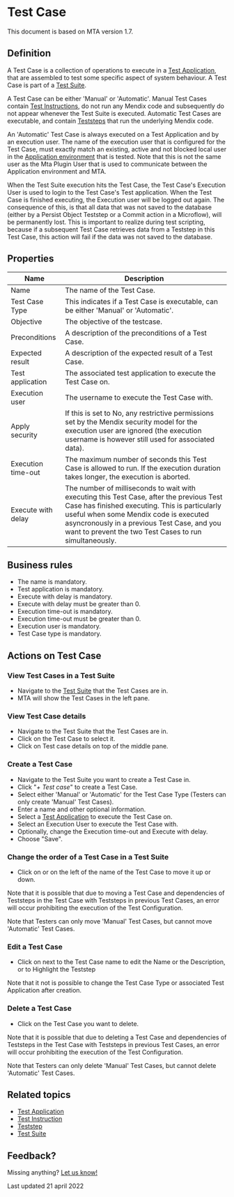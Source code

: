 # Test Case

This document is based on MTA version 1.7.

## Definition

A Test Case is a collection of operations to execute in a [Test Application](test-application), that are assembled to test some specific aspect of system behaviour. A Test Case is part of a [Test Suite](test-suite).

A Test Case can be either 'Manual' or 'Automatic'. Manual Test Cases contain [Test Instructions](test-instruction), do not run any Mendix code and subsequently do not appear whenever the Test Suite is executed. Automatic Test Cases are executable, and contain [Teststeps](teststep) that run the underlying Mendix code.

An 'Automatic' Test Case is always executed on a Test Application and by an execution user. The name of the execution user that is configured for the Test Case, must exactly match an existing, active and not blocked local user in the [Application environment](application-environment) that is tested. Note that this is not the same user as the Mta Plugin User that is used to communicate between the Application environment and MTA. 

When the Test Suite execution hits the Test Case, the Test Case's Execution User is used to login to the Test Case's Test application. When the Test Case is finished executing, the Execution user will be logged out again. The consequence of this, is that all data that was not saved to the database (either by a Persist Object Teststep or a Commit action in a Microflow), will be permanently lost. This is important to realize during test scripting, because if a subsequent Test Case retrieves data from a Teststep in this Test Case, this action will fail if the data was not saved to the database.

## Properties
| Name | Description |
| ----------- | ----------- |
| Name | The name of the Test Case. |
| Test Case Type | This indicates if a Test Case is executable, can be either 'Manual' or 'Automatic'. |
| Objective | The objective of the testcase. |
| Preconditions | A description of the preconditions of a Test Case. |
| Expected result | A description of the expected result of a Test Case. |
| Test application | The associated test application to execute the Test Case on. |
| Execution user | The username to execute the Test Case with. |
| Apply security | If this is set to No, any restrictive permissions set by the Mendix security model for the execution user are ignored (the execution username is however still used for associated data). |
| Execution time-out | The maximum number of seconds this Test Case is allowed to run. If the execution duration takes longer, the execution is aborted. |
| Execute with delay | The number of milliseconds to wait with executing this Test Case, after the previous Test Case has finished executing. This is particularly useful when some Mendix code is executed asyncronously in a previous Test Case, and you want to prevent the two Test Cases to run simultaneously. |

## Business rules
- The name is mandatory.
- Test application is mandatory. 
- Execute with delay is mandatory.
- Execute with delay must be greater than 0.
- Execution time-out is mandatory.
- Execution time-out must be greater than 0.
- Execution user is mandatory. 
- Test Case type is mandatory.

## Actions on Test Case

### View Test Cases in a Test Suite
- Navigate to the [Test Suite](test-suite) that the Test Cases are in.
- MTA will show the Test Cases in the left pane.

### View Test Case details
- Navigate to the Test Suite that the Test Cases are in.
- Click on the Test Case to select it.
- Click on Test case details on top of the middle pane.

### Create a Test Case
- Navigate to the Test Suite you want to create a Test Case in.
- Click "*+ Test case*" to create a Test Case.
- Select either 'Manual' or 'Automatic' for the Test Case Type (Testers can only create 'Manual' Test Cases).
- Enter a name and other optional information.
- Select a [Test Application](test-application) to execute the Test Case on.
- Select an Execution User to execute the Test Case with.
- Optionally, change the Execution time-out and Execute with delay.
- Choose "Save".

### Change the order of a Test Case in a Test Suite
- Click on <i class="fas fa-arrow-up"></i> or <i class="fas fa-arrow-down"></i> on the left of the name of the Test Case to move it up or down.

Note that it is possible that due to moving a Test Case and dependencies of Teststeps in the Test Case with Teststeps in previous Test Cases, an error will occur prohibiting the execution of the Test Configuration.

Note that Testers can only move 'Manual' Test Cases, but cannot move 'Automatic' Test Cases.

### Edit a Test Case
- Click on <i class="fa fa-pencil"></i> next to the Test Case name to edit the Name or the Description, or to Highlight the Teststep

Note that it not is possible to change the Test Case Type or associated Test Application after creation.

### Delete a Test Case
- Click <i class="fas fa-trash-alt"></i> on the Test Case you want to delete.

Note that it is possible that due to deleting a Test Case and dependencies of Teststeps in the Test Case with Teststeps in previous Test Cases, an error will occur prohibiting the execution of the Test Configuration.

Note that Testers can only delete 'Manual' Test Cases, but cannot delete 'Automatic' Test Cases.

## Related topics
- [Test Application](test-application)
- [Test Instruction](test-instruction)
- [Teststep](teststep)
- [Test Suite](test-suite)

## Feedback?
Missing anything? [Let us know!](mailto:support@menditect.com)

Last updated 21 april 2022